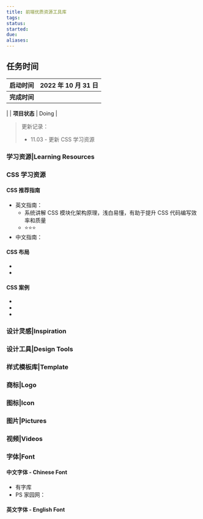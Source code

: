 ```yaml
---
title: 前端优质资源工具库
tags: 
status: 
started: 
due: 
aliases: 
---
```

## 任务时间

| **启动时间** | 2022 年 10 月 31 日 |
| --- | --- |
| **完成时间** | 
 |
| **项目状态** | Doing |

> 更新记录：
> - 11.03 - 更新 CSS 学习资源

### 学习资源|Learning Resources
### CSS 学习资源
#### CSS 推荐指南
- 英文指南： 
   - 系统讲解 CSS 模块化架构原理，浅白易懂，有助于提升 CSS 代码编写效率和质量
   - ⭐⭐⭐
- 中文指南：
#### CSS 布局
- 
-  
#### CSS 案例
- 
- 
- 
### 设计灵感|Inspiration
### 设计工具|Design Tools 
### 样式模板库|Template
### 商标|Logo 
### 图标|Icon 
### 图片|Pictures 
### 视频|Videos
### 字体|Font
#### 中文字体 - Chinese Font
- 有字库
- PS 家园网：
#### 英文字体 - English Font

